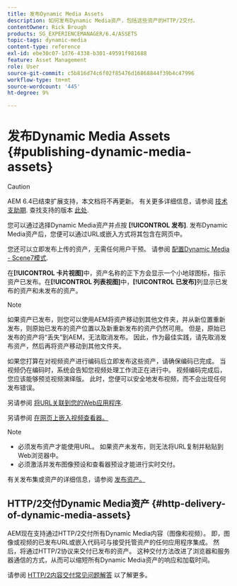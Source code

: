```yaml
---
title: 发布Dynamic Media Assets
description: 如何发布Dynamic Media资产，包括这些资产的HTTP/2交付。
contentOwner: Rick Brough
products: SG_EXPERIENCEMANAGER/6.4/ASSETS
topic-tags: dynamic-media
content-type: reference
exl-id: ebe30c07-1d76-4338-b301-49591f981688
feature: Asset Management
role: User
source-git-commit: c5b816d74c6f02f85476d16868844f39b4c47996
workflow-type: tm+mt
source-wordcount: '445'
ht-degree: 9%

---
```


# 发布Dynamic Media Assets {#publishing-dynamic-media-assets}

>[!CAUTION]
>
>AEM 6.4已结束扩展支持，本文档将不再更新。 有关更多详细信息，请参阅 [技术支助期](https://helpx.adobe.com/cn/support/programs/eol-matrix.html). 查找支持的版本 [此处](https://experienceleague.adobe.com/docs/).

您可以通过选择Dynamic Media资产并点按 **[!UICONTROL 发布]**. 发布Dynamic Media资产后，您便可以通过URL或嵌入方式将其包含在网页中。

您还可以立即发布上传的资产，无需任何用户干预。 请参阅 [配置Dynamic Media - Scene7模式](config-dms7.md).

在&#x200B;**[!UICONTROL 卡片视图]**&#x200B;中，资产名称的正下方会显示一个小地球图标，指示资产已发布。在&#x200B;**[!UICONTROL 列表视图]**&#x200B;中，**[!UICONTROL 已发布]**&#x200B;列显示已发布的资产和未发布的资产。

>[!NOTE]
>
>如果资产已发布，则您可以使用AEM将资产移动到其他文件夹，并从新位置重新发布，则原始已发布的资产位置以及新重新发布的资产仍然可用。 但是，原始已发布的资产将“丢失”到AEM，无法取消发布。 因此，作为最佳实践，请先取消发布资产，然后再将资产移动到其他文件夹。

如果您打算在对视频资产进行编码后立即发布这些资产，请确保编码已完成。 当视频仍在编码时，系统会告知您视频处理工作流正在进行中。 视频编码完成后，您应该能够预览视频演绎版。 此时，您便可以安全地发布视频，而不会出现任何发布错误。

另请参阅 [将URL关联到您的Web应用程序](linking-urls-to-yourwebapplication.md).

另请参阅 [在网页上嵌入视频查看器。](embed-code.md)

>[!NOTE]
>
>* 必须发布资产才能使用URL。 如果资产未发布，则无法将URL复制并粘贴到Web浏览器中。
>* 必须激活并发布图像预设和查看器预设才能进行实时交付。
>


有关发布集或资产的详细信息，请参阅 [发布资产。](managing-assets-touch-ui.md)

## HTTP/2交付Dynamic Media资产 {#http-delivery-of-dynamic-media-assets}

AEM现在支持通过HTTP/2交付所有Dynamic Media内容（图像和视频）。 即，图像或视频的已发布URL或嵌入代码可与接受托管资产的任何应用程序集成。 然后，将通过HTTP/2协议来交付已发布的资产。 这种交付方法改进了浏览器和服务器通信的方式，从而可以缩短所有Dynamic Media资产的响应和加载时间。

请参阅 [HTTP/2内容交付常见问题解答](/help/sites-administering/scene7-http2faq.md) 以了解更多。
